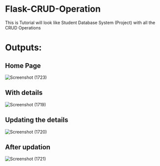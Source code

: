 # Flask-CRUD-Operation

This is Tutorial will look like Student Database System (Project) with all the CRUD Operations

# Outputs:
## Home Page
![Screenshot (1723)](https://user-images.githubusercontent.com/60876387/108303797-9f9bff80-71cc-11eb-85b1-220dacb8a3cc.png)
## With details
![Screenshot (1719)](https://user-images.githubusercontent.com/60876387/108303813-aaef2b00-71cc-11eb-863d-93347b950e83.png)
## Updating the details
![Screenshot (1720)](https://user-images.githubusercontent.com/60876387/108303826-afb3df00-71cc-11eb-8b9d-0a514f865ca2.png)
## After updation
![Screenshot (1721)](https://user-images.githubusercontent.com/60876387/108303835-b3476600-71cc-11eb-8ee6-746bf01f12c7.png)
